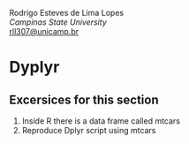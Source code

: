  Rodrigo Esteves de Lima Lopes \
*Campinas State University* \
[rll307@unicamp.br](mailto:rll307@unicamp.br)


# Dyplyr

## Excersices for this section

1. Inside R there is a data frame called mtcars
2. Reproduce Dplyr script using mtcars

